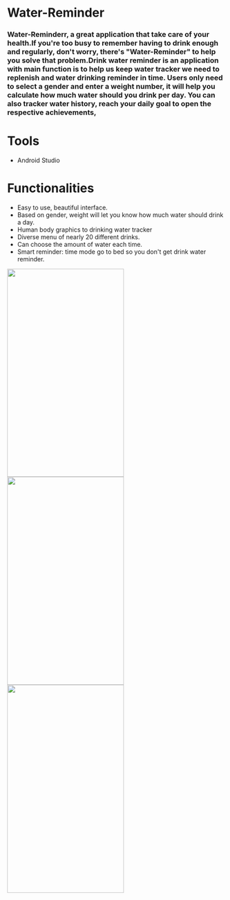 # Water-Reminder

###  Water-Reminderr, a great application that take care of your health.If you're too busy to remember having to drink enough and regularly, don't worry, there's "Water-Reminder" to help you solve that problem.Drink water reminder is an application with main function is to help us keep water tracker we need to replenish and water drinking reminder in time. Users only need to  select a gender and enter a weight number, it will help you calculate how much water should you drink per day. You can also tracker water history, reach your daily goal to open the respective achievements, 


# Tools 
- Android Studio

# Functionalities
- Easy to use, beautiful interface.
- Based on gender, weight will let you know how much water should drink a day.
- Human body graphics to drinking water tracker
- Diverse menu of nearly 20 different drinks.
- Can choose the amount of water each time.
- Smart reminder: time mode go to bed so you don't get drink water reminder.

<div>
 <img src="https://user-images.githubusercontent.com/89068106/145699681-a94d1578-6466-42ff-814b-ff0ac858b787.jpeg" width=270 height=480>

<img src="https://user-images.githubusercontent.com/89068106/145699675-34a1afe6-752a-4162-8a58-0fec03357197.jpeg" width=270 height=480>
<!--     <td><img src="https://user-images.githubusercontent.com/89068106/145699667-8edd165b-0b32-45fd-9adb-87772fab9d59.jpeg" width=270 height=480></td> -->
 <img src="https://user-images.githubusercontent.com/89068106/145699678-42073748-d8e5-4276-b184-3941e9e02317.jpeg" width=270 height=480>


</div>


 
 
